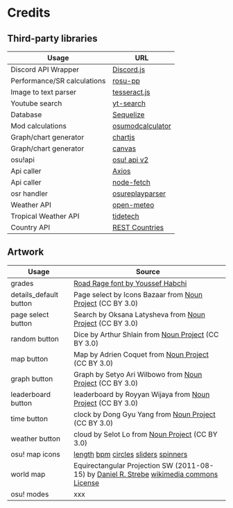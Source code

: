 # Credits

## Third-party libraries

| Usage                       | URL                                                                       |
| --------------------------- | ------------------------------------------------------------------------- |
| Discord API Wrapper         | [Discord.js](https://discord.js.org/)                                     |
| Performance/SR calculations | [rosu-pp](https://github.com/MaxOhn/rosu-pp-js)                           |
| Image to text parser        | [tesseract.js](https://github.com/naptha/tesseract.js)                    |
| Youtube search              | [yt-search](https://www.npmjs.com/package/yt-search)                      |
| Database                    | [Sequelize](https://www.npmjs.com/package/sequelize)                      |
| Mod calculations            | [osumodcalculator](https://www.npmjs.com/package/osumodcalculator)        |
| Graph/chart generator       | [chartjs](https://www.chartjs.org/)                                       |
| Graph/chart generator       | [canvas](https://www.npmjs.com/package/canvas)                            |
| osu!api                     | [osu! api v2](https://osu.ppy.sh/docs/index.html?javascript#introduction) |
| Api caller                  | [Axios](https://github.com/axios/axios)                                   |
| Api caller                  | [node-fetch](https://www.npmjs.com/package/node-fetch)                    |
| osr handler                 | [osureplayparser](https://www.npmjs.com/package/osureplayparser)          |
| Weather API                 | [open-meteo](https://open-meteo.com)                                      |
| Tropical Weather API        | [tidetech](https://docs.tidetech.org/storm-api/)                          |
| Country API                 | [REST Countries](https://restcountries.com/)                              |

## Artwork

| Usage                  | Source                                                                                                                                                                                                                                                                                                                                                                                  |
| ---------------------- | --------------------------------------------------------------------------------------------------------------------------------------------------------------------------------------------------------------------------------------------------------------------------------------------------------------------------------------------------------------------------------------- |
| grades                 | [Road Rage font by Youssef Habchi](https://www.dafont.com/road-rage.font)                                                                                                                                                                                                                                                                                                               |
| details_default button | Page select by Icons Bazaar from [Noun Project](https://thenounproject.com/icon/page-select-596992/) (CC BY 3.0)                                                                                                                                                                                                                                                                        |
| page select button     | Search by Oksana Latysheva from [Noun Project](https://thenounproject.com/icon/search-801015/) (CC BY 3.0)                                                                                                                                                                                                                                                                              |
| random button          | Dice by Arthur Shlain from [Noun Project](https://thenounproject.com/icon/dice-644924/) (CC BY 3.0)                                                                                                                                                                                                                                                                                     |
| map button             | Map by Adrien Coquet from [Noun Project](https://thenounproject.com/icon/map-972140/) (CC BY 3.0)                                                                                                                                                                                                                                                                                       |
| graph button           | Graph by Setyo Ari Wilbowo from [Noun Project](https://thenounproject.com/icon/graph-1059307/) (CC BY 3.0)                                                                                                                                                                                                                                                                              |
| leaderboard button     | leaderboard by Royyan Wijaya from [Noun Project](https://thenounproject.com/icon/leaderboard-3922525/) (CC BY 3.0)                                                                                                                                                                                                                                                                      |
| time button            | clock by Dong Gyu Yang from [Noun Project](https://thenounproject.com/icon/clock-6280216/) (CC BY 3.0)                                                                                                                                                                                                                                                                                  |
| weather button         | cloud by Selot Lo from [Noun Project](https://thenounproject.com/icon/cloud-6285454/) (CC BY 3.0)                                                                                                                                                                                                                                                                                       |
| osu! map icons         | [length](https://osu.ppy.sh/images/layout/beatmapset-page/total_length.svg) [bpm](https://osu.ppy.sh/images/layout/beatmapset-page/bpm.svg) [circles](https://osu.ppy.sh/images/layout/beatmapset-page/count_circles.svg) [sliders](https://osu.ppy.sh/images/layout/beatmapset-page/count_sliders.svg) [spinners](https://osu.ppy.sh/images/layout/beatmapset-page/count_spinners.svg) |
| world map              | Equirectangular Projection SW (2011-08-15) by [Daniel R. Strebe](https://commons.wikimedia.org/wiki/User:Strebe) [wikimedia commons](https://commons.wikimedia.org/wiki/File:Equirectangular_projection_SW.jpg) [License](https://creativecommons.org/licenses/by-sa/3.0/deed.en)                                                                                                       |
| osu! modes             | xxx                                                                                                                                                                                                                                                                                                                                                                                     |

